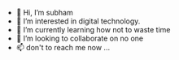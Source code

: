- 👋 Hi, I’m subham 
- 👀 I’m interested in digital technology.
- 🌱 I’m currently learning how not to waste time
- 💞️ I’m looking to collaborate on no one 
- 📫 don't to reach me now ...

<!---
pandeysubha/pandeysubha is a ✨ special ✨ repository because its `README.md` (this file) appears on your GitHub profile.
You can click the Preview link to take a look at your changes.
--->
